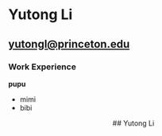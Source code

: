 # Yutong Li 
## yutongl@princeton.edu 
### Work Experience
**pupu**
- mimi
- bibi

<p align="center">
    ## Yutong Li
</p>
